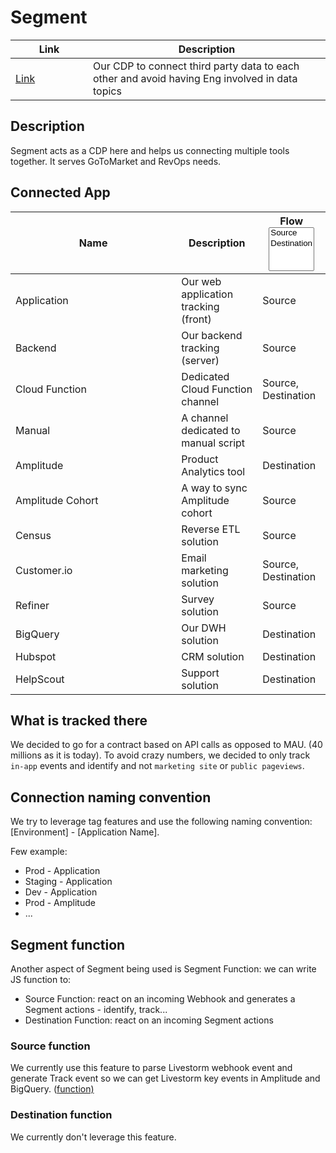 # Segment

<table><thead><tr><th width="108">Link</th><th>Description</th></tr></thead><tbody><tr><td><a href="https://app.segment.com/gitbook-com/home?period=last-24-hours&#x26;v2=enabled">Link</a></td><td>Our CDP to connect third party data to each other and avoid having Eng involved in data topics</td></tr></tbody></table>

## Description

Segment acts as a CDP here and helps us connecting multiple tools together. It serves GoToMarket and RevOps needs.

## Connected App

<table><thead><tr><th width="249.33333333333331">Name</th><th>Description</th><th>Flow<select multiple><option value="6abbd151095a44358385c9b8f8135ebc" label="Source" color="blue"></option><option value="cf9a294e97414388a1602183c4348177" label="Destination" color="blue"></option></select></th></tr></thead><tbody><tr><td>Application</td><td>Our web application tracking (front)</td><td><span data-option="6abbd151095a44358385c9b8f8135ebc">Source</span></td></tr><tr><td>Backend</td><td>Our backend tracking (server)</td><td><span data-option="6abbd151095a44358385c9b8f8135ebc">Source</span></td></tr><tr><td>Cloud Function</td><td>Dedicated Cloud Function channel</td><td><span data-option="6abbd151095a44358385c9b8f8135ebc">Source, </span><span data-option="cf9a294e97414388a1602183c4348177">Destination</span></td></tr><tr><td>Manual</td><td>A channel dedicated to manual script</td><td><span data-option="6abbd151095a44358385c9b8f8135ebc">Source</span></td></tr><tr><td>Amplitude</td><td>Product Analytics tool</td><td><span data-option="cf9a294e97414388a1602183c4348177">Destination</span></td></tr><tr><td>Amplitude Cohort</td><td>A way to sync Amplitude cohort</td><td><span data-option="6abbd151095a44358385c9b8f8135ebc">Source</span></td></tr><tr><td>Census</td><td>Reverse ETL solution</td><td><span data-option="6abbd151095a44358385c9b8f8135ebc">Source</span></td></tr><tr><td>Customer.io</td><td>Email marketing solution</td><td><span data-option="6abbd151095a44358385c9b8f8135ebc">Source, </span><span data-option="cf9a294e97414388a1602183c4348177">Destination</span></td></tr><tr><td>Refiner</td><td>Survey solution</td><td><span data-option="6abbd151095a44358385c9b8f8135ebc">Source</span></td></tr><tr><td>BigQuery</td><td>Our DWH solution</td><td><span data-option="cf9a294e97414388a1602183c4348177">Destination</span></td></tr><tr><td>Hubspot</td><td>CRM solution</td><td><span data-option="cf9a294e97414388a1602183c4348177">Destination</span></td></tr><tr><td>HelpScout</td><td>Support solution</td><td><span data-option="cf9a294e97414388a1602183c4348177">Destination</span></td></tr></tbody></table>

## What is tracked there

We decided to go for a contract based on API calls as opposed to MAU. (40 millions as it is today). To avoid crazy numbers, we decided to only track `in-app` events and identify and not `marketing site` or `public pageviews`.

## Connection naming convention

We try to leverage tag features and use the following naming convention: \[Environment] - \[Application Name].

Few example:

* Prod - Application
* Staging - Application
* Dev - Application
* Prod - Amplitude
* ...

## Segment function

Another aspect of Segment being used is Segment Function: we can write JS function to:

* Source Function: react on an incoming Webhook and generates a Segment actions - identify, track...
* Destination Function: react on an incoming Segment actions

### Source function

We currently use this feature to parse Livestorm webhook event and generate Track event so we can get Livestorm key events in Amplitude and BigQuery. ([function)](https://app.segment.com/gitbook-com/functions/catalog/sfnc\_PsrIGpNhDv)

### Destination function

We currently don't leverage this feature.

